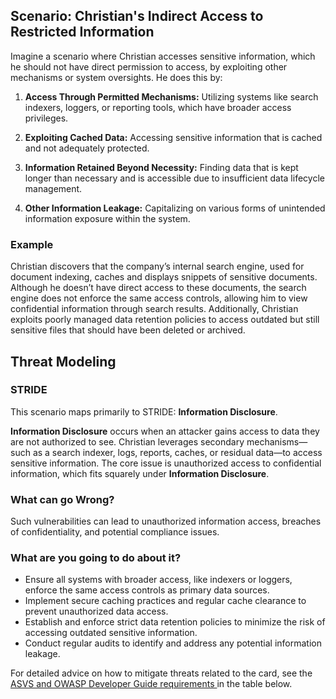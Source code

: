 ## Scenario: Christian's Indirect Access to Restricted Information

Imagine a scenario where Christian accesses sensitive information, which he should not have direct permission to access, by exploiting other mechanisms or system oversights. He does this by:

1. **Access Through Permitted Mechanisms:** Utilizing systems like search indexers, loggers, or reporting tools, which have broader access privileges. 

2. **Exploiting Cached Data:** Accessing sensitive information that is cached and not adequately protected.

3. **Information Retained Beyond Necessity:** Finding data that is kept longer than necessary and is accessible due to insufficient data lifecycle management.

4. **Other Information Leakage:** Capitalizing on various forms of unintended information exposure within the system.

### Example

Christian discovers that the company’s internal search engine, used for document indexing, caches and displays snippets of sensitive documents. Although he doesn’t have direct access to these documents, the search engine does not enforce the same access controls, allowing him to view confidential information through search results. Additionally, Christian exploits poorly managed data retention policies to access outdated but still sensitive files that should have been deleted or archived.

## Threat Modeling

### STRIDE

This scenario maps primarily to STRIDE: **Information Disclosure**.

**Information Disclosure** occurs when an attacker gains access to data they are not authorized to see.
Christian leverages secondary mechanisms—such as a search indexer, logs, reports, caches, or residual data—to access sensitive information.
The core issue is unauthorized access to confidential information, which fits squarely under **Information Disclosure**.

### What can go Wrong?

Such vulnerabilities can lead to unauthorized information access, breaches of confidentiality, and potential compliance issues.

### What are you going to do about it?

- Ensure all systems with broader access, like indexers or loggers, enforce the same access controls as primary data sources.
- Implement secure caching practices and regular cache clearance to prevent unauthorized data access.
- Establish and enforce strict data retention policies to minimize the risk of accessing outdated sensitive information.
- Conduct regular audits to identify and address any potential information leakage.

For detailed advice on how to mitigate threats related to the card, see the [ASVS and OWASP Developer Guide requirements ](#mapping 'ASVS and OWASP Developer Guide requirements [internal]') in the table below.
